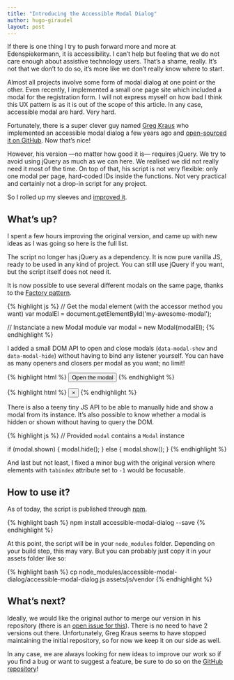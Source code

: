 ```yaml
---
title: "Introducing the Accessible Modal Dialog"
author: hugo-giraudel
layout: post
---
```


If there is one thing I try to push forward more and more at Edenspiekermann, it is accessibility. I can’t help but feeling that we do not care enough about assistive technology users. That’s a shame, really. It’s not that we don’t to do so, it’s more like we don’t really know where to start.

Almost all projects involve some form of modal dialog at one point or the other. Even recently, I implemented a small one page site which included a modal for the registration form. I will not express myself on how bad I think this UX pattern is as it is out of the scope of this article. In any case, accessible modal are hard. Very hard.

Fortunately, there is a super clever guy named [Greg Kraus](https://github.com/gdkraus) who implemented an accessible modal dialog a few years ago and [open-sourced it on GitHub](https://github.com/gdkraus/accessible-modal-dialog). Now that’s nice!

However, his version —no matter how good it is— requires jQuery. We try to avoid using jQuery as much as we can here. We realised we did not really need it most of the time. On top of that, his script is not very flexible: only one modal per page, hard-coded IDs inside the functions. Not very practical and certainly not a drop-in script for any project.

So I rolled up my sleeves and [improved it](https://github.com/edenspiekermann/accessible-modal-dialog).

## What’s up?

I spent a few hours improving the original version, and came up with new ideas as I was going so here is the full list.

The script no longer has jQuery as a dependency. It is now pure vanilla JS, ready to be used in any kind of project. You can still use jQuery if you want, but the script itself does not need it.

It is now possible to use several different modals on the same page, thanks to the [Factory pattern](https://addyosmani.com/resources/essentialjsdesignpatterns/book/#factorypatternjavascript).

{% highlight js %}
// Get the modal element (with the accessor method you want)
var modalEl = document.getElementById('my-awesome-modal');

// Instanciate a new Modal module
var modal = new Modal(modalEl);
{% endhighlight %}

I added a small DOM API to open and close modals (`data-modal-show` and `data-modal-hide`) without having to bind any listener yourself. You can have as many openers and closers per modal as you want; no limit!

{% highlight html %}
<button data-modal-show="my-awesome-modal" type="button">
  Open the modal
</button>
{% endhighlight %}

{% highlight html %}
<button data-modal-hide type="button" title="Close the modal">
  &times;
</button>
{% endhighlight %}

There is also a teeny tiny JS API to be able to manually hide and show a modal from its instance. It’s also possible to know whether a modal is hidden or shown without having to query the DOM.

{% highlight js %}
// Provided `modal` contains a `Modal` instance

if (modal.shown) {
  modal.hide();
} else {
  modal.show();
}
{% endhighlight %}

And last but not least, I fixed a minor bug with the original version where elements with `tabindex` attribute set to `-1` would be focusable.

## How to use it?

As of today, the script is published through [npm](https://www.npmjs.com/package/accessible-modal-dialog). 

{% highlight bash %}
npm install accessible-modal-dialog --save
{% endhighlight %}

At this point, the script will be in your `node_modules` folder. Depending on your build step, this may vary. But you can probably just copy it in your assets folder like so:

{% highlight bash %}
cp node_modules/accessible-modal-dialog/accessible-modal-dialog.js assets/js/vendor
{% endhighlight %}

## What’s next?

Ideally, we would like the original author to merge our version in his repository (there is an [open issue for this](https://github.com/gdkraus/accessible-modal-dialog/issues/11)). There is no need to have 2 versions out there. Unfortunately, Greg Kraus seems to have stopped maintaining the initial repository, so for now we keep it on our side as well.

In any case, we are always looking for new ideas to improve our work so if you find a bug or want to suggest a feature, be sure to do so on the [GitHub repository](https://github.com/edenspiekermann/accessible-modal-dialog)!
